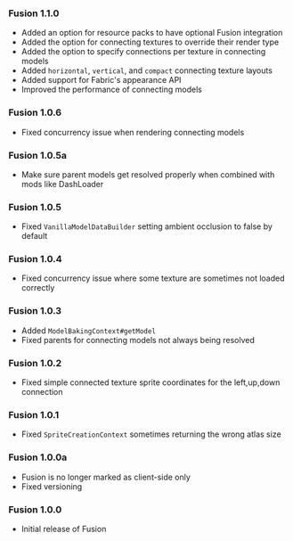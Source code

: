 ### Fusion 1.1.0
- Added an option for resource packs to have optional Fusion integration
- Added the option for connecting textures to override their render type
- Added the option to specify connections per texture in connecting models
- Added `horizontal`, `vertical`, and `compact` connecting texture layouts
- Added support for Fabric's appearance API
- Improved the performance of connecting models

### Fusion 1.0.6
- Fixed concurrency issue when rendering connecting models

### Fusion 1.0.5a
- Make sure parent models get resolved properly when combined with mods like DashLoader

### Fusion 1.0.5
- Fixed `VanillaModelDataBuilder` setting ambient occlusion to false by default

### Fusion 1.0.4
- Fixed concurrency issue where some texture are sometimes not loaded correctly

### Fusion 1.0.3
- Added `ModelBakingContext#getModel`
- Fixed parents for connecting models not always being resolved

### Fusion 1.0.2
- Fixed simple connected texture sprite coordinates for the left,up,down connection

### Fusion 1.0.1
- Fixed `SpriteCreationContext` sometimes returning the wrong atlas size

### Fusion 1.0.0a
- Fusion is no longer marked as client-side only
- Fixed versioning

### Fusion 1.0.0
- Initial release of Fusion
